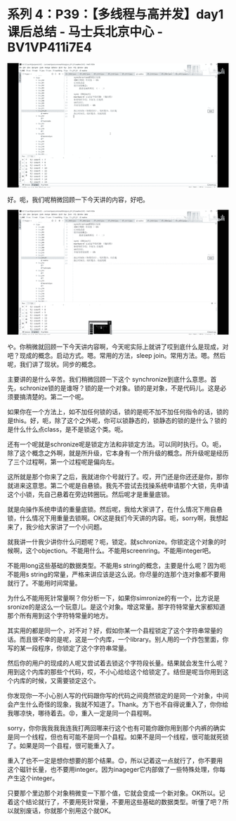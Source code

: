# 系列 4：P39：【多线程与高并发】day1课后总结 - 马士兵北京中心 - BV1VP411i7E4

![](img/79f5b9b6ddc3d3c1e1f7167b8211784c_0.png)

好。呃，我们呢稍微回顾一下今天讲的内容，好吧。

![](img/79f5b9b6ddc3d3c1e1f7167b8211784c_2.png)

や。你稍微就回顾一下今天讲内容啊，今天呢实际上就讲了哎到底什么是现成，对吧？现成的概念。启动方式。嗯。常用的方法，sleep join。常用方法。嗯。然后呢，我们讲了现状。同步的概念。

主要讲的是什么辛苦。我们稍微回顾一下这个 synchronize到底什么意思。首先，schronize锁的是谁呀？锁的是一个对象。锁的是对象，不是代码儿。这是必须要搞清楚的。第二一个呢。

如果你在一个方法上，如不加任何锁的话，锁的是呃不加不加任何指令的话，锁的是this。好，呃，除了这个之外呢，你可以锁静态的，锁静态的锁的是什么？锁的是什么什么点class，是不是锁这个类。呃。

还有一个呢就是schronize呢是锁定方法和非锁定方法。可以同时执行。O。呃，除了这个概念之外啊，就是所升级，它本身有一个所升级的概念。所升级呢是经历了三个过程啊，第一个过程呢是偏向左。

这所就是那个你来了之后，我就进你个号就行了。哎，开门还是你还还是你，那你就进来这意思。第二个呢是自悬锁。我先不尝试去找操系统申请那个大锁，先申请这个小锁，先自己悬着在旁边转圈玩。然后呢才是重量底锁。

就是向操作系统申请的重量底锁。然后呢，我给大家讲了，在什么情况下用自悬锁，什么情况下用重量去锁啊。OK这是我们今天讲的内容。呃，sorry啊，我想起来了，我少给大家讲了一个小问题。

就我讲一什我少讲你什么问题呢？呃，锁定。就schronize。你锁定这个对象的时候啊，这个objection。不能用什么。不能用screenring。不能用integer吧。

不能用long这些基础的数据类型。不能用s string的概念，主要是什么呢？因为呃不能用s string的常量，严格来讲应该是这么说。你尽量的连那个连对象都不要用就行了。不能用时间常量。

为什么不能用死针常量啊？你分析一下，如果你simronize的有一个，比方说是sronize的是这么一个玩意儿。是这个对象。增这常量。那字符特常量大家都知道那个所有用到这个字符特常量的地方。

其实用的都是同一个，对不对？好，假如你某一个县程锁定了这个字符串常量的话。而且很不幸的是呢，这是一个内库，一个library。别人用的一个炸包里面，你写的某一段程序，你锁定了这个字符串常量。

然后你的用户的现成的人呢又尝试着去锁这个字符段长量。结果就会发生什么呢？用到这个内库的那些个代码，哎，不小心给给这个给锁定了。结但是呢当你用到这个内库的时候，又需要锁定这个。

你发现你一不小心别人写的代码跟你写的代码之间竟然锁定的是同一个对象，中间会产生什么奇怪的现象，我就不知道了。Thank。方下也不自得说重入了，你你给我哪凉快，哪待着去。😡，重入一定是同一个县程啊。

sorry，你你我我我我连我打两回哪来行这个也有可能你跟你用到那个内裤的确实是同一个线程，但也有可能不是同一个县程。如果不是同一个线程，很可能就死锁了。如果是同一个县程，很可能重入了。

重入了也不一定是想你想要的那个结果。😊，所以记着这一点就行了，你不要用这个磁针长量，也不要用integer。因为inageger它内部做了一些特殊处理，你每产生这个integer。

只要那个里边那个对象稍微变一下那个值，它就会变成一个新对象。OK所以。记着这个结论就行了，不要用死针常量，不要用这些基础的数据类型。听懂了吧？所以就别废话，你就那个别用这个就OK。

